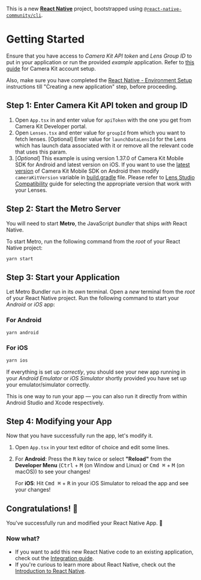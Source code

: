 This is a new [**React Native**](https://reactnative.dev) project, bootstrapped using [`@react-native-community/cli`](https://github.com/react-native-community/cli).

# Getting Started

Ensure that you have access to _Camera Kit API token_ and _Lens Group ID_ to put in your application or run the provided _example_ application. Refer to [this guide](https://docs.snap.com/camera-kit/getting-started/setting-up-accounts) for Camera Kit account setup.

Also, make sure you have completed the [React Native - Environment Setup](https://reactnative.dev/docs/environment-setup) instructions till "Creating a new application" step, before proceeding.

## Step 1: Enter Camera Kit API token and group ID

1. Open `App.tsx` in and enter value for `apiToken` with the one you get from Camera Kit Developer portal.
2. Open `Lenses.tsx` and enter value for `groupId` from which you want to fetch lenses. [Optional] Enter value for `launchDataLensId` for the Lens which has launch data associated with it or remove all the relevant code that uses this param.
3. [_Optional_] This example is using version 1.37.0 of Camera Kit Mobile SDK for Android and latest version on iOS. If you want to use the [latest version](https://docs.snap.com/camera-kit/integrate-sdk/mobile/changelog-mobile#latest-version) of Camera Kit Mobile SDK on Android then modify `cameraKitVersion` variable in [build.gradle](../android/build.gradle) file. Please refer to [Lens Studio Compatibility](https://docs.snap.com/camera-kit/ar-content/lens-studio-compatibility) guide for selecting the appropriate version that work with your Lenses.

## Step 2: Start the Metro Server

You will need to start **Metro**, the JavaScript _bundler_ that ships _with_ React Native.

To start Metro, run the following command from the _root_ of your React Native project:

```bash
yarn start
```

## Step 3: Start your Application

Let Metro Bundler run in its _own_ terminal. Open a _new_ terminal from the _root_ of your React Native project. Run the following command to start your _Android_ or _iOS_ app:

### For Android

```bash
yarn android
```

### For iOS

```bash
yarn ios
```

If everything is set up _correctly_, you should see your new app running in your _Android Emulator_ or _iOS Simulator_ shortly provided you have set up your emulator/simulator correctly.

This is one way to run your app — you can also run it directly from within Android Studio and Xcode respectively.

## Step 4: Modifying your App

Now that you have successfully run the app, let's modify it.

1. Open `App.tsx` in your text editor of choice and edit some lines.
2. For **Android**: Press the <kbd>R</kbd> key twice or select **"Reload"** from the **Developer Menu** (<kbd>Ctrl</kbd> + <kbd>M</kbd> (on Window and Linux) or <kbd>Cmd ⌘</kbd> + <kbd>M</kbd> (on macOS)) to see your changes!

   For **iOS**: Hit <kbd>Cmd ⌘</kbd> + <kbd>R</kbd> in your iOS Simulator to reload the app and see your changes!

## Congratulations! :tada:

You've successfully run and modified your React Native App. :partying_face:

### Now what?

- If you want to add this new React Native code to an existing application, check out the [Integration guide](https://reactnative.dev/docs/integration-with-existing-apps).
- If you're curious to learn more about React Native, check out the [Introduction to React Native](https://reactnative.dev/docs/getting-started).
